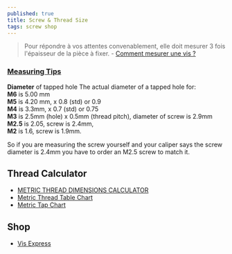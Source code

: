 ```yaml
---
published: true
title: Screw & Thread Size
tags: screw shop
---
```

> Pour répondre à vos attentes convenablement, elle doit mesurer 3 fois l'épaisseur de la pièce à fixer. - [Comment mesurer une vis ?](https://www.lavisserie.fr/content/13-comment-mesurer-une-vis)

### [Measuring Tips](https://www.metricscrews.us/index.php?main_page=page&id=3)

**Diameter** of tapped hole 
The actual diameter of a tapped hole for:  
**M6** is 5.00 mm  
**M5** is 4.20 mm, x 0.8 (std) or 0.9  
**M4** is 3.3mm,   x 0.7 (std) or 0.75  
**M3** is 2.5mm (hole) x 0.5mm (thread pitch), diameter of screw is 2.9mm  
**M2.5** is 2.05, screw is 2.4mm,  
**M2** is 1.6, screw is 1.9mm. 

So if you are measuring the screw yourself and your caliper says the screw diameter is 2.4mm you have to order an M2.5 screw to match it.


## Thread Calculator
- [METRIC THREAD DIMENSIONS CALCULATOR](https://amesweb.info/Screws/metric-thread-dimensions-calculator.aspx)
- [Metric Thread Table Chart](https://www.engineersedge.com/hardware/metric-external-thread-sizes1.htm)
- [Metric Tap Chart](https://armstrongmetalcrafts.com/Reference/MetricTapChart.aspx)

## Shop
- [Vis Express](https://www.vis-express.fr/)
